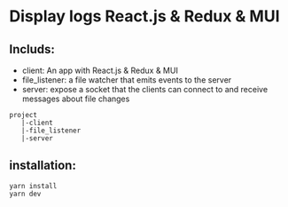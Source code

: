 # Display logs React.js & Redux & MUI

## Includs:

- client: An app with React.js & Redux & MUI
- file_listener: a file watcher that emits events to the server
- server: expose a socket that the clients can connect to and receive messages about file changes

```
project
   |-client
   |-file_listener
   |-server
```

## installation:

```
yarn install
yarn dev
```
